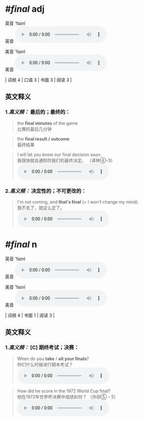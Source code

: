 # ***\#final*** adj
英音 'faɪnl  
英音
<audio src="./media/final-B.aac" controls="controls"></audio>

美音 'faɪnl  
美音
<audio src="./media/final.aac" controls="controls"></audio>



| 词频 4 | 口语 3 | 书面 3 | 阅读 3 |  

英文释义
---
### 1.*高义频：* **最后的；最终的：**  

 > the **final minutes** of the game  
 > 比赛的最后几分钟    

 > the **final result / outcome**  
 > 最终结果    

 > I will let you know our final decision soon.  
 > 我很快就会通知你我们的最终决定。  （译林④–3）  
<audio src="./media/final-1.aac" controls="controls"></audio>

### 2.*高义频：* **决定性的；不可更改的：**  

 > I'm not coming, and **that's final** (= I won't change my mind).  
 > 我不去了，就这么定了。    
<audio src="./media/final-2.aac" controls="controls"></audio>


# ***\#final*** n
英音 'faɪnl  
英音
<audio src="./media/final-B.aac" controls="controls"></audio>

美音 'faɪnl  
美音
<audio src="./media/final.aac" controls="controls"></audio>



| 词频 4 | 书面 1 | 阅读 3 |  

英文释义
---
### 1.*高义频：* **[C] 期终考试；决赛：**  

 > When do you **take** / **sit your finals**?  
 > 你们什么时候进行期末考试？    
<audio src="./media/When do you take your finals-When do you sit your finals_AAC.aac" controls="controls"></audio>

 > How did he score in the 1972 World Cup final?  
 > 他在1972年世界杯决赛中成绩如何？  （外研⑤ – 5）  
<audio src="./media/final-4.aac" controls="controls"></audio>



